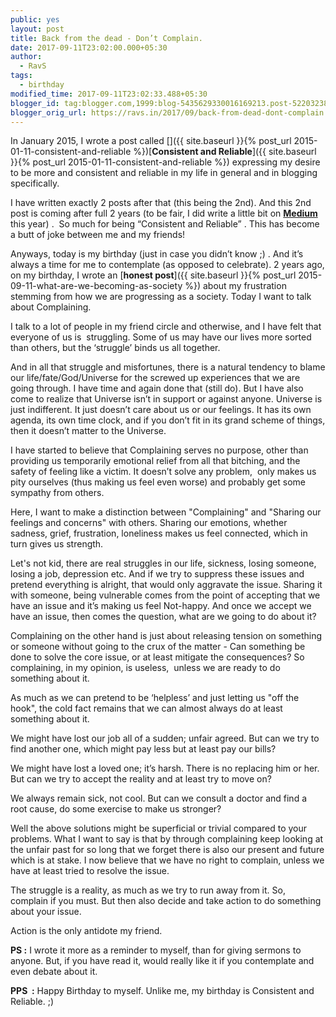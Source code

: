 ```yaml
---
public: yes
layout: post
title: Back from the dead - Don’t Complain.
date: 2017-09-11T23:02:00.000+05:30
author:
  - RavS
tags:
  - birthday
modified_time: 2017-09-11T23:02:33.488+05:30
blogger_id: tag:blogger.com,1999:blog-5435629330016169213.post-5220323828013168666
blogger_orig_url: https://ravs.in/2017/09/back-from-dead-dont-complain.html
---
```


In January 2015, I wrote a post called []({{ site.baseurl }}{% post_url 2015-01-11-consistent-and-reliable %})[**Consistent and Reliable**]({{ site.baseurl }}{% post_url 2015-01-11-consistent-and-reliable %}) expressing my desire to be more and consistent and reliable in my life in general and in blogging specifically. 

I have written exactly 2 posts after that (this being the 2nd). And this 2nd post is coming after full 2 years (to be fair, I did write a little bit on **[Medium](https://medium.com/@twitrsh)** this year) .  So much for being “Consistent and Reliable” . This has become a butt of joke between me and my friends! 

Anyways, today is my birthday (just in case you didn’t know ;) . And it’s always a time for me to contemplate (as opposed to celebrate). 2 years ago, on my birthday, I wrote an [**honest post**]({{ site.baseurl }}{% post_url 2015-09-11-what-are-we-becoming-as-society %}) about my frustration stemming from how we are progressing as a society. Today I want to talk about Complaining.

I talk to a lot of people in my friend circle and otherwise, and I have felt that everyone of us is  struggling. Some of us may have our lives more sorted than others, but the ‘struggle’ binds us all together. 

And in all that struggle and misfortunes, there is a natural tendency to blame our life/fate/God/Universe for the screwed up experiences that we are going through. I have time and again done that (still do). But I have also come to realize that Universe isn’t in support or against anyone. Universe is just indifferent. It just doesn’t care about us or our feelings. It has its own agenda, its own time clock, and if you don’t fit in its grand scheme of things, then it doesn’t matter to the Universe. 

I have started to believe that Complaining serves no purpose, other than providing us temporarily emotional relief from all that bitching, and the safety of feeling like a victim. It doesn’t solve any problem,  only makes us pity ourselves (thus making us feel even worse) and probably get some sympathy from others. 

Here, I want to make a distinction between "Complaining" and "Sharing our feelings and concerns" with others. Sharing our emotions, whether sadness, grief, frustration, loneliness makes us feel connected, which in turn gives us strength.

Let's not kid, there are real struggles in our life, sickness, losing someone, losing a job, depression etc. And if we try to suppress these issues and pretend everything is alright, that would only aggravate the issue. Sharing it with someone, being vulnerable comes from the point of accepting that we have an issue and it’s making us feel Not-happy. And once we accept we have an issue, then comes the question, what are we going to do about it? 

Complaining on the other hand is just about releasing tension on something or someone without going to the crux of the matter - Can something be done to solve the core issue, or at least mitigate the consequences? So complaining, in my opinion, is useless,  unless we are ready to do something about it. 

As much as we can pretend to be ‘helpless’ and just letting us "off the hook", the cold fact remains that we can almost always do at least something about it.

We might have lost our job all of a sudden; unfair agreed. But can we try to find another one, which might pay less but at least pay our bills? 

We might have lost a loved one; it’s harsh. There is no replacing him or her. But can we try to accept the reality and at least try to move on? 

We always remain sick, not cool. But can we consult a doctor and find a root cause, do some exercise to make us stronger? 

Well the above solutions might be superficial or trivial compared to your problems. What I want to say is that by through complaining keep looking at the unfair past for so long that we forget there is also our present and future which is at stake. I now believe that we have no right to complain, unless we have at least tried to resolve the issue. 

The struggle is a reality, as much as we try to run away from it. So, complain if you must. But then also decide and take action to do something about your issue. 

Action is the only antidote my friend. 

**PS :** I wrote it more as a reminder to myself, than for giving sermons to anyone. But, if you have read it, would really like it if you contemplate and even debate about it.

**PPS  :** Happy Birthday to myself. Unlike me, my birthday is Consistent and Reliable. ;)
